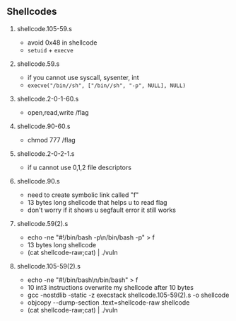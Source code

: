 ## Shellcodes

1. shellcode.105-59.s

    - avoid 0x48 in shellcode
    - `setuid` + `execve`

2. shellcode.59.s

    - if you cannot use syscall, sysenter, int
    - `execve("/bin//sh", ["/bin//sh", "-p", NULL], NULL)`

3. shellcode.2-0-1-60.s

    - open,read,write /flag

4. shellcode.90-60.s

    - chmod 777 /flag

5. shellcode.2-0-2-1.s

    - if u cannot use 0,1,2 file descriptors

6. shellcode.90.s
    
    - need to create symbolic link called "f"
    - 13 bytes long shellcode that helps u to read flag
    - don't worry if it shows u segfault error it still works

7. shellcode.59(2).s
    
    - echo -ne "#!/bin/bash -p\n/bin/bash -p" > f
    - 13 bytes long shellcode
    - (cat shellcode-raw;cat) | ./vuln

8. shellcode.105-59(2).s

    - echo -ne "#!/bin/bash\n/bin/bash" > f
    - 10 int3 instructions overwrite my shellcode after 10 bytes
    - gcc -nostdlib -static -z execstack shellcode.105-59(2).s -o shellcode
    - objcopy --dump-section .text=shellcode-raw shellcode
    - (cat shellcode-raw;cat) | ./vuln
